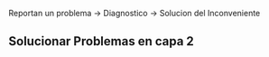 Reportan un problema -> Diagnostico -> Solucion del Inconveniente

## Solucionar Problemas en capa 2
